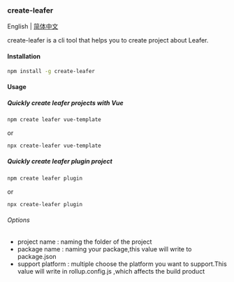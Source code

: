 ### create-leafer
English | [简体中文](./README.md)

create-leafer is a cli tool that helps you to create project about Leafer.
#### Installation
```bash
npm install -g create-leafer
```
#### Usage
##### Quickly create leafer projects with Vue
```bash
npm create leafer vue-template
```
or
```bash
npx create-leafer vue-template
```
##### Quickly create leafer plugin project
```bash
npm create leafer plugin
```
or
```bash
npx create-leafer plugin
```
###### Options
- project name : naming the folder of the project
- package name : naming your package,this value will write to package.json
- support platform : multiple choose the platform you want to support.This value will write in rollup.config.js ,which affects the build product